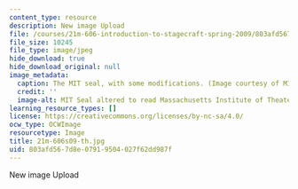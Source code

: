 ```yaml
---
content_type: resource
description: New image Upload
file: /courses/21m-606-introduction-to-stagecraft-spring-2009/803afd567d8e07919504027f62dd987f_21m-606s09-th.jpg
file_size: 10245
file_type: image/jpeg
hide_download: true
hide_download_original: null
image_metadata:
  caption: The MIT seal, with some modifications. (Image courtesy of MIT Theatre Department.)
  credit: ''
  image-alt: MIT Seal altered to read Massachusetts Institute of Theater.
learning_resource_types: []
license: https://creativecommons.org/licenses/by-nc-sa/4.0/
ocw_type: OCWImage
resourcetype: Image
title: 21m-606s09-th.jpg
uid: 803afd56-7d8e-0791-9504-027f62dd987f
---
```

New image Upload